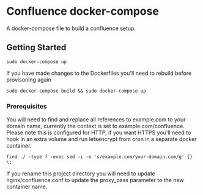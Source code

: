 # Confluence docker-compose

A docker-compose file to build a confluence setup.

## Getting Started

```
sudo docker-compose up
```

If you have made changes to the Dockerfiles you'll need to rebuild before provisoning again
```
sudo docker-compose build && sudo docker-compose up
```

### Prerequisites

You will need to find and replace all references to example.com to your domain name, currently the context is set to example.com/confluence. Please note this is configured for HTTP, if you want HTTPS you'll need
 to hook in an extra volume and run letsencrypt from cron in a separate docker container.
```
find ./ -type f -exec sed -i -e 's/example.com/your-domain.com/g' {} \;
```

If you rename this project directory you will need to update nginx/confluence.conf to update the proxy_pass parameter to the new container name.
